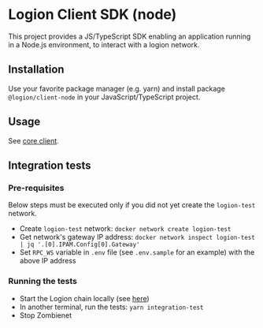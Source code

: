 # Logion Client SDK (node)

This project provides a JS/TypeScript SDK enabling an application running in a Node.js environment, to interact with a logion network.

## Installation

Use your favorite package manager (e.g. yarn) and install package `@logion/client-node` in your JavaScript/TypeScript project.

## Usage

See [core client](../client/README.md).

## Integration tests

### Pre-requisites

Below steps must be executed only if you did not yet create the `logion-test` network.

- Create `logion-test` network: `docker network create logion-test`
- Get network's gateway IP address: `docker network inspect logion-test | jq '.[0].IPAM.Config[0].Gateway'`
- Set `RPC_WS` variable in `.env` file (see `.env.sample` for an example) with the above IP address

### Running the tests

- Start the Logion chain locally (see [here](https://github.com/logion-network/logion-collator/?tab=readme-ov-file#test-locally))
- In another terminal, run the tests: `yarn integration-test`
- Stop Zombienet
